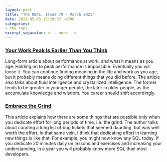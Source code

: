 ```yaml
---
layout: post
title: "The REPL: Issue 79 - March 2021"
date: 2021-05-03 15:29:37 -0700
categories:
- the repl
excerpt_separator: <!-- more -->
---
```


### [Your Work Peak Is Earlier Than You Think][1]

Long-form article about performance at work, and what it means as you age. Holding on to peak performance is impossible: Eventually you will loose it. You can continue finding meaning in the life and work as you age, but it probably means doing different things that you did before. The article also talks about fluid intelligence and crystallized intelligence. The former tends to be greater in younger people, the later in older people, as the accumulate knowledge and wisdom. You career should shift accordingly.

### [Embrace the Grind][2]

This article explains how there are some things that are possible only when you dedicate effort for long periods of time, i.e. the grind. The author talks about curating a long list of bug tickets that seemed daunting, but was well worth the effort. In that same vein, I think that dedicating effort in learning new things is like that. For example, you might now know any SQL today. If you dedicate 20 minutes daily on lessons and exercises and increasing your understanding, in a year you will probably know more SQL than most developers.

[1]: https://www.theatlantic.com/magazine/archive/2019/07/work-peak-professional-decline/590650/
[2]: https://jacobian.org/2021/apr/7/embrace-the-grind/
